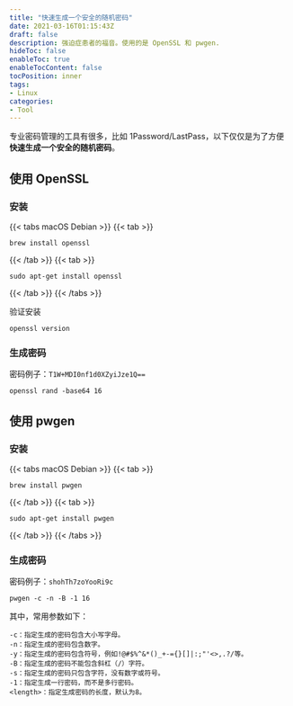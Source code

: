 ```yaml
---
title: "快速生成一个安全的随机密码"
date: 2021-03-16T01:15:43Z
draft: false
description: 强迫症患者的福音。使用的是 OpenSSL 和 pwgen.
hideToc: false
enableToc: true
enableTocContent: false
tocPosition: inner
tags:
- Linux
categories:
- Tool
---
```


专业密码管理的工具有很多，比如 1Password/LastPass，以下仅仅是为了方便 **快速生成一个安全的随机密码**。

## 使用 OpenSSL

### 安装

{{< tabs macOS Debian >}}
{{< tab >}}

```shell
brew install openssl
```

{{< /tab >}}
{{< tab >}}

```shell
sudo apt-get install openssl
```

{{< /tab >}}
{{< /tabs >}}

验证安装

```shell
openssl version
```

### 生成密码

密码例子：`T1W+MDI0nf1d0XZyiJze1Q==`

```shell
openssl rand -base64 16
```

## 使用 pwgen

### 安装

{{< tabs macOS Debian >}}
{{< tab >}}

```shell
brew install pwgen
```

{{< /tab >}}
{{< tab >}}

```shell
sudo apt-get install pwgen
```

{{< /tab >}}
{{< /tabs >}}

### 生成密码

密码例子：`shohTh7zoYooRi9c`

```shell
pwgen -c -n -B -1 16
```

其中，常用参数如下：

```plaintext
-c：指定生成的密码包含大小写字母。
-n：指定生成的密码包含数字。
-y：指定生成的密码包含符号，例如!@#$%^&*()_+-={}[]|:;"'<>,.?/等。
-B：指定生成的密码不能包含斜杠（/）字符。
-s：指定生成的密码只包含字符，没有数字或符号。
-1：指定生成一行密码，而不是多行密码。
<length>：指定生成密码的长度，默认为8。
```

